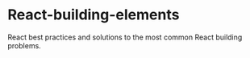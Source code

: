 # React-building-elements
 React best practices and solutions to the most common React building problems.
